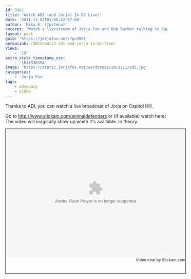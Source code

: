 ```yaml
---
id: 3961
title: 'Watch ADI (and Jorja) In DC Live!'
date: '2011-11-02T01:00:52-07:00'
author: 'Mika E. (Ipstenu)'
excerpt: 'Watch a livestream of Jorja Fox and Bob Barker talking to Capitol Hill about animal cruelty.'
layout: post
guid: 'https://jorjafox.net/?p=3961'
permalink: /2011/watch-adi-and-jorja-in-dc-live/
Views:
    - '19'
astra_style_timestamp_css:
    - '1634336354'
image: 'https://static.jorjafox.net/wordpress/2011/11/adi.jpg'
categories:
    - 'Jorja Fox'
tags:
    - advocacy
    - video
---
```


Thanks to ADI, you can watch a live broadcast of Jorja on Capitol Hill.

Go to http://www.stickam.com/animaldefenders or (if available) watch here!  The video will magically show up when it's available. In theory.

<div style="width:560px;height:450px;overflow:hidden;border:1px solid black;"><object id="video_190920392" type="application/x-shockwave-flash" classid="clsid:D27CDB6E-AE6D-11cf-96B8-444553540000" codebase="http://fpdownload.macromedia.com/pub/shockwave/cabs/flash/swflash.cab#version=10,0,0,0" width="560" height="400"><param name="movie" value="http://player.stickam.com/stickamPlayer/vo/182722915"><param name="allowScriptAccess" value="always"><param name="wmode" value="transparent"><param name="allowfullscreen" value="true"><param name="scale" value="noscale"><param name="quality" value="high"><param name="flashvars" value="autoPlay=0&autoMute=0&showViews=0"><embed src="http://player.stickam.com/stickamPlayer/vo/182722915" flashvars="autoPlay=0&autoMute=0&showViews=0" width="560" height="400" wmode="transparent" allowscriptaccess="always" allowfullscreen="true" scale="noscale" quality="high" pluginspage="http://www.macromedia.com/go/getflashplayer" type="application/x-shockwave-flash"></object><div style="width:560px;height:20px;overflow:hidden;text-align:right;font-size:12px;">Video chat by Stickam.com</div></div>